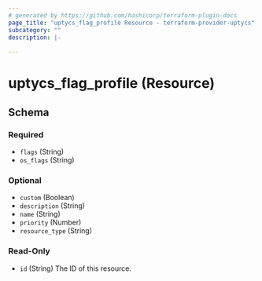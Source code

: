 ```yaml
---
# generated by https://github.com/hashicorp/terraform-plugin-docs
page_title: "uptycs_flag_profile Resource - terraform-provider-uptycs"
subcategory: ""
description: |-
  
---
```


# uptycs_flag_profile (Resource)





<!-- schema generated by tfplugindocs -->
## Schema

### Required

- `flags` (String)
- `os_flags` (String)

### Optional

- `custom` (Boolean)
- `description` (String)
- `name` (String)
- `priority` (Number)
- `resource_type` (String)

### Read-Only

- `id` (String) The ID of this resource.


